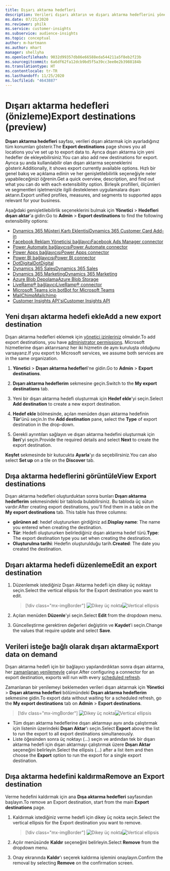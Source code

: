 ```yaml
---
title: Dışarı aktarma hedefleri
description: Verileri dışarı aktarın ve dışarı aktarma hedeflerini yönetin.
ms.date: 07/21/2020
ms.reviewer: philk
ms.service: customer-insights
ms.subservice: audience-insights
ms.topic: conceptual
author: m-hartmann
ms.author: mhart
manager: shellyha
ms.openlocfilehash: 9032d99357db86e66588eda544211a5f8eb2f23b
ms.sourcegitcommit: 6a6df62fa12dcb9bd5f5a39cc3ee0e2b3988184b
ms.translationtype: HT
ms.contentlocale: tr-TR
ms.lasthandoff: 11/25/2020
ms.locfileid: "4643887"
---
```

# <a name="export-destinations-preview"></a><span data-ttu-id="644c8-103">Dışarı aktarma hedefleri (önizleme)</span><span class="sxs-lookup"><span data-stu-id="644c8-103">Export destinations (preview)</span></span>

<span data-ttu-id="644c8-104">**Dışarı aktarma hedefleri** sayfası, verileri dışarı aktarmak için ayarladığınız tüm konumları gösterir.</span><span class="sxs-lookup"><span data-stu-id="644c8-104">The **Export destinations** page shows you all locations you've set up to export data to.</span></span> <span data-ttu-id="644c8-105">Ayrıca dışarı aktarma için yeni hedefler de ekleyebilirsiniz.</span><span class="sxs-lookup"><span data-stu-id="644c8-105">You can also add new destinations for export.</span></span> <span data-ttu-id="644c8-106">Ayrıca şu anda kullanılabilir olan dışarı aktarma seçeneklerini gösterir.</span><span class="sxs-lookup"><span data-stu-id="644c8-106">Additionally, it shows export currently available options.</span></span> <span data-ttu-id="644c8-107">Hızlı bir genel bakış ve açıklama edinin ve her genişletilebilirlik seçeneğiyle neler yapabileceğinizi öğrenin.</span><span class="sxs-lookup"><span data-stu-id="644c8-107">Get a quick overview, description, and find out what you can do with each extensibility option.</span></span> <span data-ttu-id="644c8-108">Birleşik profilleri, ölçümleri ve segmentleri işletmenizle ilgili desteklenen uygulamalara dışarı aktarın.</span><span class="sxs-lookup"><span data-stu-id="644c8-108">Export unified profiles, measures, and segments to supported apps relevant for your business.</span></span>

<span data-ttu-id="644c8-109">Aşağıdaki genişletilebilirlik seçeneklerini bulmak için **Yönetici** > **Hedefleri dışarı aktar**'a gidin:</span><span class="sxs-lookup"><span data-stu-id="644c8-109">Go to **Admin** > **Export destinations** to find the following extensibility options:</span></span>

- [<span data-ttu-id="644c8-110">Dynamics 365 Müşteri Kartı Eklentisi</span><span class="sxs-lookup"><span data-stu-id="644c8-110">Dynamics 365 Customer Card Add-in</span></span>](customer-card-add-in.md)
- [<span data-ttu-id="644c8-111">Facebook Reklam Yöneticisi bağlayıcı</span><span class="sxs-lookup"><span data-stu-id="644c8-111">Facebook Ads Manager connector</span></span>](export-facebook.md)
- [<span data-ttu-id="644c8-112">Power Automate bağlayıcısı</span><span class="sxs-lookup"><span data-stu-id="644c8-112">Power Automate connector</span></span>](export-power-automate.md)
- [<span data-ttu-id="644c8-113">Power Apps bağlayıcısı</span><span class="sxs-lookup"><span data-stu-id="644c8-113">Power Apps connector</span></span>](export-power-apps.md)
- [<span data-ttu-id="644c8-114">Power BI bağlayıcısı</span><span class="sxs-lookup"><span data-stu-id="644c8-114">Power BI connector</span></span>](export-power-bi.md)
- [<span data-ttu-id="644c8-115">DotDigital</span><span class="sxs-lookup"><span data-stu-id="644c8-115">DotDigital</span></span>](export-dotdigital.md)
- [<span data-ttu-id="644c8-116">Dynamics 365 Sales</span><span class="sxs-lookup"><span data-stu-id="644c8-116">Dynamics 365 Sales</span></span>](export-dynamics365-sales.md)
- [<span data-ttu-id="644c8-117">Dynamics 365 Marketing</span><span class="sxs-lookup"><span data-stu-id="644c8-117">Dynamics 365 Marketing</span></span>](export-dynamics365-marketing.md)
- [<span data-ttu-id="644c8-118">Azure Blob Depolama</span><span class="sxs-lookup"><span data-stu-id="644c8-118">Azure Blob Storage</span></span>](export-azure-blob-storage.md)
- [<span data-ttu-id="644c8-119">LiveRamp&reg; bağlayıcı</span><span class="sxs-lookup"><span data-stu-id="644c8-119">LiveRamp&reg; connector</span></span>](export-liveramp.md)
- [<span data-ttu-id="644c8-120">Microsoft Teams için bot</span><span class="sxs-lookup"><span data-stu-id="644c8-120">Bot for Microsoft Teams</span></span>](export-teams-bot.md)
- [<span data-ttu-id="644c8-121">MailChimp</span><span class="sxs-lookup"><span data-stu-id="644c8-121">Mailchimp</span></span>](export-mailchimp.md)
- [<span data-ttu-id="644c8-122">Customer Insights API'si</span><span class="sxs-lookup"><span data-stu-id="644c8-122">Customer Insights API</span></span>](apis.md)

## <a name="add-a-new-export-destination"></a><span data-ttu-id="644c8-123">Yeni dışarı aktarma hedefi ekle</span><span class="sxs-lookup"><span data-stu-id="644c8-123">Add a new export destination</span></span>

<span data-ttu-id="644c8-124">Dışarı aktarma hedefleri eklemek için [yönetici izinleriniz](permissions.md) olmalıdır.</span><span class="sxs-lookup"><span data-stu-id="644c8-124">To add export destinations, you have [administrator permissions](permissions.md).</span></span> <span data-ttu-id="644c8-125">Microsoft hizmetlerine dışarı aktarırsanız her iki hizmetin de aynı kuruluşta olduğunu varsayarız.</span><span class="sxs-lookup"><span data-stu-id="644c8-125">If you export to Microsoft services, we assume both services are in the same organization.</span></span>

1. <span data-ttu-id="644c8-126">**Yönetici** > **Dışarı aktarma hedefleri**'ne gidin.</span><span class="sxs-lookup"><span data-stu-id="644c8-126">Go to **Admin** > **Export destinations**.</span></span>

1. <span data-ttu-id="644c8-127">**Dışarı aktarma hedeflerim** sekmesine geçin.</span><span class="sxs-lookup"><span data-stu-id="644c8-127">Switch to the **My export destinations** tab.</span></span>

1. <span data-ttu-id="644c8-128">Yeni bir dışarı aktarma hedefi oluşturmak için **Hedef ekle**'yi seçin.</span><span class="sxs-lookup"><span data-stu-id="644c8-128">Select **Add destination** to create a new export destination.</span></span>

1. <span data-ttu-id="644c8-129">**Hedef ekle** bölmesinde, açılan menüden dışarı aktarma hedefinin **Tür**'ünü seçin.</span><span class="sxs-lookup"><span data-stu-id="644c8-129">In the **Add destination** pane, select the **Type** of export destination in the drop-down.</span></span>

1. <span data-ttu-id="644c8-130">Gerekli ayrıntıları sağlayın ve dışarı aktarma hedefini oluşturmak için **İleri**'yi seçin.</span><span class="sxs-lookup"><span data-stu-id="644c8-130">Provide the required details and select **Next** to create the export destination.</span></span>

<span data-ttu-id="644c8-131">**Keşfet** sekmesinde bir kutucukta **Ayarla**'yı da seçebilirsiniz.</span><span class="sxs-lookup"><span data-stu-id="644c8-131">You can also select **Set up** on a tile on the **Discover** tab.</span></span>

## <a name="view-export-destinations"></a><span data-ttu-id="644c8-132">Dışa aktarma hedeflerini görüntüle</span><span class="sxs-lookup"><span data-stu-id="644c8-132">View Export destinations</span></span>

<span data-ttu-id="644c8-133">Dışarı aktarma hedefleri oluşturduktan sonra bunları **Dışarı aktarma hedeflerim** sekmesindeki bir tabloda bulabilirsiniz. Bu tabloda üç sütun vardır:</span><span class="sxs-lookup"><span data-stu-id="644c8-133">After creating export destinations, you'll find them in a table on the **My export destinations** tab. This table has three columns:</span></span>

- <span data-ttu-id="644c8-134">**görünen ad**: hedef oluştururken girdiğiniz ad.</span><span class="sxs-lookup"><span data-stu-id="644c8-134">**Display name**: The name you entered when creating the destination.</span></span>
- <span data-ttu-id="644c8-135">**Tür**: Hedefi oluştururken belirlediğiniz dışarı aktarma hedef türü.</span><span class="sxs-lookup"><span data-stu-id="644c8-135">**Type**: The export destination type you set when creating the destination.</span></span>
- <span data-ttu-id="644c8-136">**Oluşturulma tarihi**: Hedefin oluşturulduğu tarih.</span><span class="sxs-lookup"><span data-stu-id="644c8-136">**Created**: The date you created the destination.</span></span>

## <a name="edit-an-export-destination"></a><span data-ttu-id="644c8-137">Dışarı aktarma hedefi düzenleme</span><span class="sxs-lookup"><span data-stu-id="644c8-137">Edit an export destination</span></span>

1. <span data-ttu-id="644c8-138">Düzenlemek istediğiniz Dışarı Aktarma hedefi için dikey üç noktayı seçin.</span><span class="sxs-lookup"><span data-stu-id="644c8-138">Select the vertical ellipsis for the Export destination you want to edit.</span></span>

   > [!div class="mx-imgBorder"]
   > <span data-ttu-id="644c8-139">![Dikey üç nokta](media/export-destinations-page-ellipsis.png "Dikey üç nokta")</span><span class="sxs-lookup"><span data-stu-id="644c8-139">![Vertical ellipsis](media/export-destinations-page-ellipsis.png "Vertical ellipsis")</span></span>

1. <span data-ttu-id="644c8-140">Açılan menüden **Düzenle**'yi seçin.</span><span class="sxs-lookup"><span data-stu-id="644c8-140">Select **Edit** from the dropdown menu.</span></span>

1. <span data-ttu-id="644c8-141">Güncelleştirme gerektiren değerleri değiştirin ve **Kaydet**'i seçin.</span><span class="sxs-lookup"><span data-stu-id="644c8-141">Change the values that require update and select **Save**.</span></span>

## <a name="export-data-on-demand"></a><span data-ttu-id="644c8-142">Verileri isteğe bağlı olarak dışarı aktarma</span><span class="sxs-lookup"><span data-stu-id="644c8-142">Export data on demand</span></span>

<span data-ttu-id="644c8-143">Dışarı aktarma hedefi için bir bağlayıcı yapılandırdıktan sonra dışarı aktarma, her [zamanlanan yenilemeyle](system.md#schedule-tab) çalışır.</span><span class="sxs-lookup"><span data-stu-id="644c8-143">After configuring a connector for an export destination, exports will run with every [scheduled refresh](system.md#schedule-tab).</span></span>

<span data-ttu-id="644c8-144">Zamanlanan bir yenilemeyi beklemeden verileri dışarı aktarmak için **Yönetici** > **Dışarı aktarma hedefleri** bölümündeki **Dışarı aktarma hedeflerim** sekmesine gidin.</span><span class="sxs-lookup"><span data-stu-id="644c8-144">To export data without waiting for a scheduled refresh, go the **My export destinations** tab on **Admin** > **Export destinations**.</span></span>

> [!div class="mx-imgBorder"]
> <span data-ttu-id="644c8-145">![Dikey üç nokta](media/export-destinations-page-ellipsis.png "Dikey üç nokta")</span><span class="sxs-lookup"><span data-stu-id="644c8-145">![Vertical ellipsis](media/export-destinations-page-ellipsis.png "Vertical ellipsis")</span></span>

- <span data-ttu-id="644c8-146">Tüm dışarı aktarma hedeflerine dışarı aktarmayı aynı anda çalıştırmak için listenin üzerindeki **Dışarı Aktar**'ı seçin.</span><span class="sxs-lookup"><span data-stu-id="644c8-146">Select **Export** above the list to run the export to all export destinations simultaneously.</span></span>
- <span data-ttu-id="644c8-147">Liste öğesinden sonra üç noktayı (...) seçin ve ardından tek bir dışarı aktarma hedefi için dışarı aktarmayı çalıştırmak üzere **Dışarı Aktar** seçeneğini belirleyin.</span><span class="sxs-lookup"><span data-stu-id="644c8-147">Select the ellipsis (...) after a list item and then choose the **Export** option to run the export for a single export destination.</span></span>

## <a name="remove-an-export-destination"></a><span data-ttu-id="644c8-148">Dışa aktarma hedefini kaldırma</span><span class="sxs-lookup"><span data-stu-id="644c8-148">Remove an Export destination</span></span>

<span data-ttu-id="644c8-149">Verme hedefini kaldırmak için ana **Dışa aktarma hedefleri** sayfasından başlayın.</span><span class="sxs-lookup"><span data-stu-id="644c8-149">To remove an Export destination, start from the main **Export destinations** page.</span></span>

1. <span data-ttu-id="644c8-150">Kaldırmak istediğiniz verme hedefi için dikey üç nokta seçin.</span><span class="sxs-lookup"><span data-stu-id="644c8-150">Select the vertical ellipsis for the Export destination you want to remove.</span></span>

   > [!div class="mx-imgBorder"]
   > <span data-ttu-id="644c8-151">![Dikey üç nokta](media/export-destinations-page-ellipsis.png "Dikey üç nokta")</span><span class="sxs-lookup"><span data-stu-id="644c8-151">![Vertical ellipsis](media/export-destinations-page-ellipsis.png "Vertical ellipsis")</span></span>

2. <span data-ttu-id="644c8-152">Açılır menüsünde **Kaldır** seçeneğini belirleyin.</span><span class="sxs-lookup"><span data-stu-id="644c8-152">Select **Remove** from the dropdown menu.</span></span>

3. <span data-ttu-id="644c8-153">Onay ekranında **Kaldır**'ı seçerek kaldırma işlemini onaylayın.</span><span class="sxs-lookup"><span data-stu-id="644c8-153">Confirm the removal by selecting **Remove** on the confirmation screen.</span></span>
